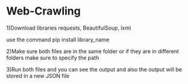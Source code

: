 # Web-Crawling
1)Download libraries
requests, BeautifulSoup, lxml

use the command 
pip install library_name

2)Make sure both files are in the same folder or if they are in different folders make sure to specify the path 

3)Run both files and you can see the output and also the output will be stored in a new JSON file

